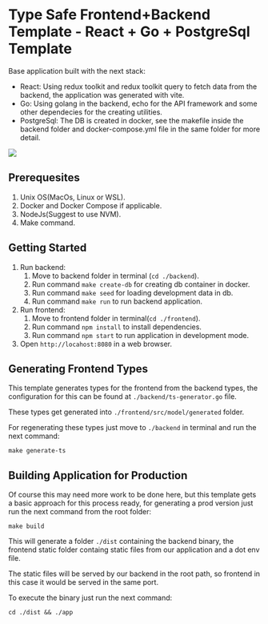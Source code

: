 # Type Safe Frontend+Backend Template - React + Go + PostgreSql Template

Base application built with the next stack:

- React: Using redux toolkit and redux toolkit query to fetch data from the backend, the application was generated with vite.
- Go: Using golang in the backend, echo for the API framework and some other dependecies for the creating utilities.
- PostgreSql: The DB is created in docker, see the makefile inside the backend folder and docker-compose.yml file in the same folder for more detail.

![](https://github.com/karurosux/gore-template/blob/8dc346ef65d7f9ec8020b3207fad0d52dcbe60cd/app-demo.gif)

## Prerequesites

1. Unix OS(MacOs, Linux or WSL).
2. Docker and Docker Compose if applicable.
3. NodeJs(Suggest to use NVM).
4. Make command.

## Getting Started

1. Run backend:
   1. Move to backend folder in terminal (`cd ./backend`).
   2. Run command `make create-db` for creating db container in docker.
   3. Run command `make seed` for loading development data in db.
   4. Run command `make run` to run backend application.
2. Run frontend:
   1. Move to frontend folder in terminal(`cd ./frontend`).
   2. Run command `npm install` to install dependencies.
   3. Run command `npm start` to run application in development mode.
3. Open `http://locahost:8080` in a web browser.

## Generating Frontend Types

This template generates types for the frontend from the backend types, the configuration for this can be found at
`./backend/ts-generator.go` file.

These types get generated into `./frontend/src/model/generated` folder.

For regenerating these types just move to
`./backend` in terminal and run the next command:

```
make generate-ts
```

## Building Application for Production

Of course this may need more work to be done here, but this template gets a basic approach for this process ready, for generating a prod version just run the next command from the root folder:

```
make build
```

This will generate a folder `./dist` containing the backend binary, the frontend static folder containg static files from our application and a dot env file.

The static files will be served by our backend in the root path, so frontend in this case it would be served in the same port.

To execute the binary just run the next command:

```
cd ./dist && ./app
```
